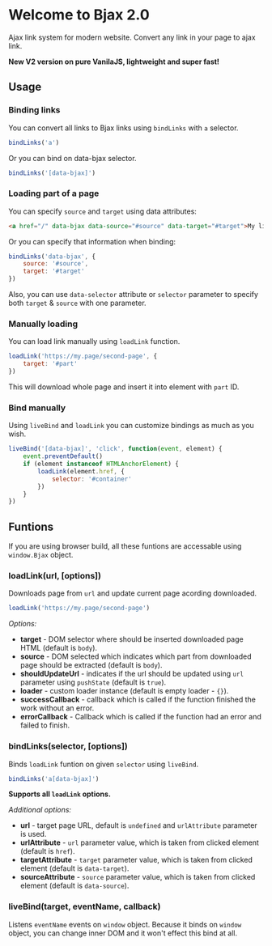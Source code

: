 # Welcome to Bjax 2.0

Ajax link system for modern website. Convert any link in your page to ajax link.

**New V2 version on pure VanilaJS, lightweight and super fast!**

## Usage

### Binding links

You can convert all links to Bjax links using `bindLinks` with `a` selector.

```js
bindLinks('a')
```

Or you can bind on data-bjax selector.

```js
bindLinks('[data-bjax]')
```

### Loading part of a page

You can specify `source` and `target` using data attributes: 

```html
<a href="/" data-bjax data-source="#source" data-target="#target">My link</a>
```

Or you can specify that information when binding:

```js
bindLinks('data-bjax', {
    source: '#source',
    target: '#target'
})
```

Also, you can use `data-selector` attribute or `selector` parameter to specify both `target` & `source` with one parameter.

### Manually loading

You can load link manually using `loadLink` function.

```js
loadLink('https://my.page/second-page', {
    target: '#part'
})
```

This will download whole page and insert it into element with `part` ID.

### Bind manually

Using `liveBind` and `loadLink` you can customize bindings as much as you wish.

```js
liveBind('[data-bjax]', 'click', function(event, element) {
    event.preventDefault()
    if (element instanceof HTMLAnchorElement) {
        loadLink(element.href, {
            selector: '#container'
        })
    }
})
```

## Funtions

If you are using browser build, all these funtions are accessable using `window.Bjax` object.

### loadLink(url, [options])

Downloads page from `url` and update current page acording downloaded. 

```js
loadLink('https://my.page/second-page')
```

*Options:*

* **target** - DOM selector where should be inserted downloaded page HTML (default is `body`).
* **source** - DOM selected which indicates which part from downloaded page should be extracted (default is `body`).
* **shouldUpdateUrl** - indicates if the url should be updated using `url` parameter using `pushState` (default is `true`).
* **loader** - custom loader instance (default is empty loader - `{}`).
* **successCallback** - callback which is called if the function finished the work without an error.
* **errorCallback** - Callback which is called if the function had an error and failed to finish.

### bindLinks(selector, [options])

Binds `loadLink` funtion on given `selector` using `liveBind`.

```js
bindLinks('a[data-bjax]')
```

**Supports all `loadLink` options.**

*Additional options:*

* **url** - target page URL, default is `undefined` and `urlAttribute` parameter is used.
* **urlAttribute** - `url` parameter value, which is taken from clicked element (default is `href`).
* **targetAttribute** - `target` parameter value, which is taken from clicked element (default is `data-target`).
* **sourceAttribute** - `source` parameter value, which is taken from clicked element (default is `data-source`).

### liveBind(target, eventName, callback)

Listens `eventName` events on `window` object. Because it binds on `window` object, you can change inner DOM and it won't effect this bind at all.
